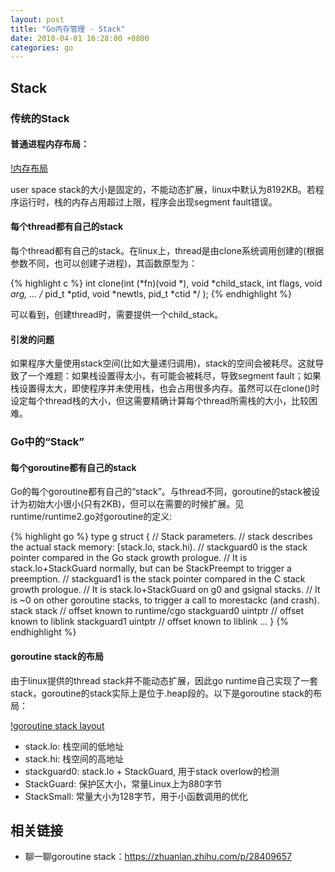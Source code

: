 ```yaml
---
layout: post
title: "Go内存管理 - Stack"
date: 2018-04-01 16:28:00 +0800
categories: go
---
```

## Stack
### 传统的Stack
#### 普通进程内存布局：

[!内存布局](images/linux-memory-layout.jpg)

user space stack的大小是固定的，不能动态扩展，linux中默认为8192KB。若程序运行时，栈的内存占用超过上限，程序会出现segment fault错误。

#### 每个thread都有自己的stack
每个thread都有自己的stack。在linux上，thread是由clone系统调用创建的(根据参数不同，也可以创建子进程)，其函数原型为：

{% highlight c %}
int clone(int (*fn)(void *), void *child_stack,
          int flags, void *arg, ...
          /* pid_t *ptid, void *newtls, pid_t *ctid */ );
{% endhighlight %}

可以看到，创建thread时，需要提供一个child_stack。

#### 引发的问题
如果程序大量使用stack空间(比如大量递归调用)，stack的空间会被耗尽。这就导致了一个难题：如果栈设置得太小，有可能会被耗尽，导致segment fault；如果栈设置得太大，即使程序并未使用栈，也会占用很多内存。虽然可以在clone()时设定每个thread栈的大小，但这需要精确计算每个thread所需栈的大小，比较困难。


### Go中的“Stack”
#### 每个goroutine都有自己的stack
Go的每个goroutine都有自己的“stack”。与thread不同，goroutine的stack被设计为初始大小很小(只有2KB)，但可以在需要的时候扩展。见runtime/runtime2.go对goroutine的定义:

{% highlight go %}
type g struct {
        // Stack parameters.
        // stack describes the actual stack memory: [stack.lo, stack.hi).
        // stackguard0 is the stack pointer compared in the Go stack growth prologue.
        // It is stack.lo+StackGuard normally, but can be StackPreempt to trigger a preemption.
        // stackguard1 is the stack pointer compared in the C stack growth prologue.
        // It is stack.lo+StackGuard on g0 and gsignal stacks.
        // It is ~0 on other goroutine stacks, to trigger a call to morestackc (and crash).
        stack       stack   // offset known to runtime/cgo
        stackguard0 uintptr // offset known to liblink
        stackguard1 uintptr // offset known to liblink
	...
}
{% endhighlight %}

#### goroutine stack的布局
由于linux提供的thread stack并不能动态扩展，因此go runtime自己实现了一套stack，goroutine的stack实际上是位于.heap段的。以下是goroutine stack的布局：

[!goroutine stack layout](images/goroutine-stack-layout.jpg)

* stack.lo: 栈空间的低地址
* stack.hi: 栈空间的高地址
* stackguard0: stack.lo + StackGuard, 用于stack overlow的检测
* StackGuard: 保护区大小，常量Linux上为880字节
* StackSmall: 常量大小为128字节，用于小函数调用的优化

## 相关链接
* 聊一聊goroutine stack：https://zhuanlan.zhihu.com/p/28409657

